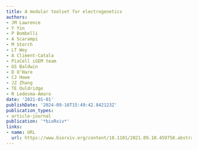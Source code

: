 ```yaml
---
title: A modular toolset for electrogenetics
authors:
- JM Lawrence
- Y Yin
- P Bombelli
- A Scarampi
- M Storch
- LT Wey
- A Climent-Catala
- PixCell iGEM team
- GS Baldwin
- D O’Hare
- CJ Howe
- JZ Zhang
- TE Ouldridge
- R Ledesma-Amaro
date: '2021-01-01'
publishDate: '2024-09-16T15:49:42.842123Z'
publication_types:
- article-journal
publication: '*bioRxiv*'
links:
- name: URL
  url: https://www.biorxiv.org/content/10.1101/2021.09.10.459750.abstract
---
```

